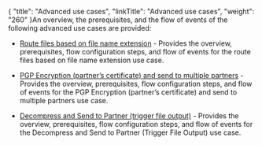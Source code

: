 {
    "title": "Advanced use cases",
    "linkTitle": "Advanced use cases",
    "weight": "260"
}An overview, the prerequisites, and the flow of events of the following advanced use cases are provided:

-   [Route files based on file name extension](c_st_route_based_extension) - Provides the overview, prerequisites, flow configuration steps, and flow of events for the route files based on file name extension use case.
-   [PGP Encryption (partner’s certificate) and send to multiple partners](c_st_encryt_partner_certficate) - Provides the overview, prerequisites, flow configuration steps, and flow of events for the PGP Encryption (partner’s certificate) and send to multiple partners use case.
-   [Decompress and Send to Partner (trigger file output)](c_st_decompress_send_to_partner_trigger) - Provides the overview, prerequisites, flow configuration steps, and flow of events for the Decompress and Send to Partner (Trigger File Output) use case.
